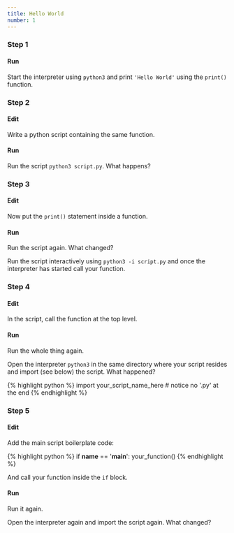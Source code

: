 ```yaml
---
title: Hello World
number: 1
---
```


### Step 1

#### Run
Start the interpreter using `python3` and print `'Hello World'` using the `print()` function.

### Step 2

#### Edit
Write a python script containing the same function.

#### Run
Run the script `python3 script.py`. What happens?

### Step 3

#### Edit
Now put the `print()` statement inside a function.

#### Run
Run the script again. What changed?

Run the script interactively using `python3 -i script.py` and once the interpreter has started call your function.

### Step 4

#### Edit
In the script, call the function at the top level.

#### Run
Run the whole thing again.

Open the interpreter `python3` in the same directory where your script resides and import (see below) the script. What happened?

{% highlight python %}
import your_script_name_here  # notice no '.py' at the end
{% endhighlight %}

### Step 5

#### Edit
Add the main script boilerplate code:

{% highlight python %}
if __name__ == '__main__':
    your_function()
{% endhighlight %}

And call your function inside the `if` block.

#### Run
Run it again.

Open the interpreter again and import the script again. What changed?
